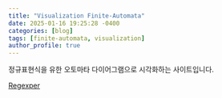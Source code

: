 ```yaml
---
title: "Visualization Finite-Automata"
date: 2025-01-16 19:25:28 -0400
categories: [blog]
tags: [finite-automata, visualization]
author_profile: true
---
```


정규표현식을 유한 오토마타 다이어그램으로 시각화하는 사이트입니다.

[Regexper](https://regexper.com/)